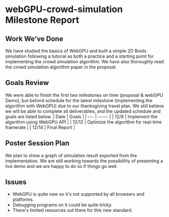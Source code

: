 # webGPU-crowd-simulation Milestone Report

## Work We've Done
We have studied the basics of WebGPU and built a simple 2D Boids simulation following a tutorial as both a practice and a starting point for implementing the crowd simulation algorithm. We have also thoroughly read the crowd simulation algorithm paper in the proposal.

## Goals Review
We were able to finish the first two milestones on time (proposal & webGPU Demo), but behind schedule for the latest milestone (implementing the algorithm with WebGPU) due to our thanksgiving travel plan. We still believe we will be able to complete all deliverables, and the updated schedule and goals are listed below.
| Date | Goals |
| --- | ----- |
| 12/9 | Implement the algorithm using WebGPU API |
| 12/12 | Optimize the algorithm for real-time framerate |
| 12/14 | Final Report |


## Poster Session Plan

We plan to show a graph of simulation result exported from the implementation. We are still working towards the possiblility of presenting a live demo and we are happy to do so if things go well.

## Issues

- WebGPU is quite new so it's not supported by all browsers and platforms.
- Debugging programs on it could be quite tricky.
- There's limited resources out there for this new standard.
